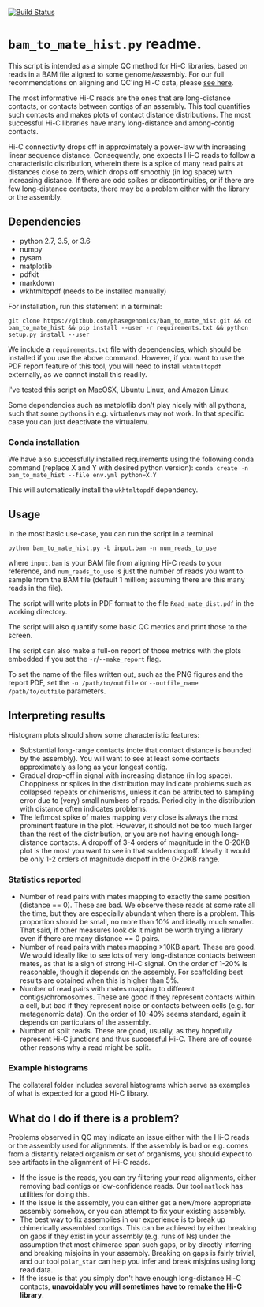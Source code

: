 [![Build Status](https://travis-ci.com/phasegenomics/bam_to_mate_hist.svg?branch=master)](https://travis-ci.com/phasegenomics/bam_to_mate_hist)

# `bam_to_mate_hist.py` readme.

This script is intended as a simple QC method for Hi-C libraries, based on reads in a BAM file aligned to some genome/assembly. For our full recommendations on aligning and QC'ing Hi-C data, please [see here](https://phasegenomics.github.io/2019/09/19/hic-alignment-and-qc.html).

The most informative Hi-C reads are the ones that are long-distance contacts, or contacts between contigs of an assembly. This tool quantifies such contacts and makes plots of contact distance distributions. The most successful Hi-C libraries have many long-distance and among-contig contacts.

Hi-C connectivity drops off in approximately a power-law with increasing linear sequence distance. Consequently, one expects Hi-C reads to follow a characteristic distribution, wherein there is a spike of many read pairs at distances close to zero, which drops off smoothly (in log space) with increasing distance. If there are odd spikes or discontinuities, or if there are few long-distance contacts, there may be a problem either with the library or the assembly.

## Dependencies
* python 2.7, 3.5, or 3.6 
* numpy
* pysam
* matplotlib
* pdfkit
* markdown
* wkhtmltopdf (needs to be installed manually)

For installation, run this statement in a terminal:

`git clone https://github.com/phasegenomics/bam_to_mate_hist.git && cd bam_to_mate_hist && pip install --user -r requirements.txt && python setup.py install --user`

We include a `requirements.txt` file with dependencies, which should be installed if you use the above command. However, if you want to use the PDF report feature of this tool, you will need to install `wkhtmltopdf` externally, as we cannot install this readily.

I've tested this script on MacOSX, Ubuntu Linux, and Amazon Linux. 

Some dependencies such as matplotlib don't play nicely with all pythons, such that some pythons in e.g. virtualenvs may not work. In that specific case you can just deactivate the virtualenv. 

### Conda installation
We have also successfully installed requirements using the following conda command (replace X and Y with desired python version):
`conda create -n bam_to_mate_hist --file env.yml python=X.Y`

This will automatically install the `wkhtmltopdf` dependency.

## Usage
In the most basic use-case, you can run the script in a terminal

`python bam_to_mate_hist.py -b input.bam -n num_reads_to_use`

where `input.bam` is your BAM file from aligning Hi-C reads to your reference, and `num_reads_to_use` is just the number of reads you want to sample from the BAM file (default 1 million; assuming there are this many reads in the file). 

The script will write plots in PDF format to the file `Read_mate_dist.pdf` in the working directory.

The script will also quantify some basic QC metrics and print those to the screen.

The script can also make a full-on report of those metrics with the plots embedded if you set the `-r`/`--make_report` flag. 

To set the name of the files written out, such as the PNG figures and the report PDF, set the `-o /path/to/outfile` or `--outfile_name /path/to/outfile` parameters.

## Interpreting results
Histogram plots should show some characteristic features:
* Substantial long-range contacts (note that contact distance is bounded by the assembly). You will want to see at least some contacts approximately as long as your longest contig. 
* Gradual drop-off in signal with increasing distance (in log space). Choppiness or spikes in the distribution may indicate problems such as collapsed repeats or chimerisms, unless it can be attributed to sampling error due to (very) small numbers of reads. Periodicity in the distribution with distance often indicates problems.
* The leftmost spike of mates mapping very close is always the most prominent feature in the plot. However, it should not be too much larger than the rest of the distribution, or you are not having enough long-distance contacts. A dropoff of 3-4 orders of magnitude in the 0-20KB plot is the most you want to see in that sudden dropoff. Ideally it would be only 1-2 orders of magnitude dropoff in the 0-20KB range.

### Statistics reported
* Number of read pairs with mates mapping to exactly the same position (distance == 0). These are bad. We observe these reads at some rate all the time, but they are especially abundant when there is a problem. This proportion should be small, no more than 10% and ideally much smaller. That said, if other measures look ok it might be worth trying a library even if there are many distance == 0 pairs.
* Number of read pairs with mates mapping >10KB apart. These are good. We would ideally like to see lots of very long-distance contacts between mates, as that is a sign of strong Hi-C signal. On the order of 1-20% is reasonable, though it depends on the assembly. For scaffolding best results are obtained when this is higher than 5%.
* Number of read pairs with mates mapping to different contigs/chromosomes. These are good if they represent contacts within a cell, but bad if they represent noise or contacts between cells (e.g. for metagenomic data). On the order of 10-40% seems standard, again it depends on particulars of the assembly. 
* Number of split reads. These are good, usually, as they hopefully represent Hi-C junctions and thus successful Hi-C. There are of course other reasons why a read might be split.

### Example histograms
The collateral folder includes several histograms which serve as examples of what is expected for a good Hi-C library.

## What do I do if there is a problem?
Problems observed in QC may indicate an issue either with the Hi-C reads or the assembly used for alignments. If the assembly is bad or e.g. comes from a distantly related organism or set of organisms, you should expect to see artifacts in the alignment of Hi-C reads. 

* If the issue is the reads, you can try filtering your read alignments, either removing bad contigs or low-confidence reads. Our tool `matlock` has utilities for doing this. 
* If the issue is the assembly, you can either get a new/more appropriate assembly somehow, or you can attempt to fix your existing assembly. 
* The best way to fix assemblies in our experience is to break up chimerically assembled contigs. This can be achieved by either breaking on gaps if they exist in your assembly (e.g. runs of Ns) under the assumption that most chimerae span such gaps, or by directly inferring and breaking misjoins in your assembly. Breaking on gaps is fairly trivial, and our tool `polar_star` can help you infer and break misjoins using long read data. 
* If the issue is that you simply don't have enough long-distance Hi-C contacts, **unavoidably you will sometimes have to remake the Hi-C library**.
